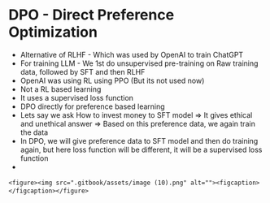 # DPO - Direct Preference Optimization

* Alternative of RLHF - Which was used by OpenAI to train ChatGPT
* For training LLM - We 1st do unsupervised pre-training on Raw training data, followed by SFT and then RLHF
* OpenAI was using RL using PPO (But its not used now)
* Not a RL based learning
* &#x20;It uses a supervised loss function
* DPO directly for preference based learning
* Lets say we ask How to invest money to SFT model ⇒ It gives ethical and unethical answer ⇒ Based on this preference data, we again train the data
* In DPO, we will give preference data to SFT model and then do training again, but here loss function will be different, it will be a supervised loss function
*

    <figure><img src=".gitbook/assets/image (10).png" alt=""><figcaption></figcaption></figure>
